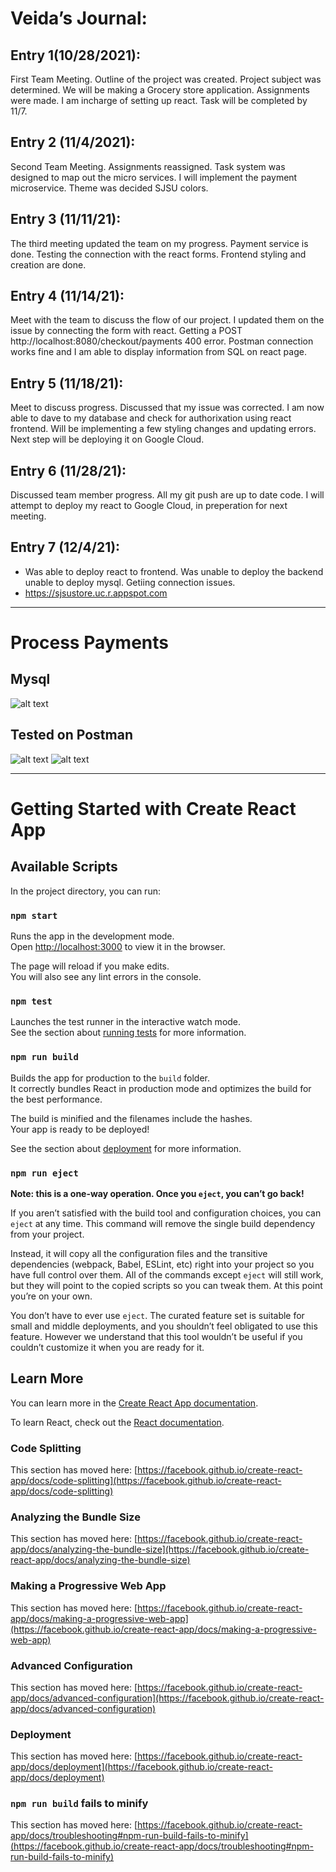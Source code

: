# Veida’s Journal:
## Entry 1(10/28/2021):
First Team Meeting. Outline of the project was created. Project subject was determined. We will be making a Grocery store application. Assignments were made. I am incharge of setting up react. Task will be completed by 11/7.
## Entry 2 (11/4/2021):
Second Team Meeting. Assignments reassigned. Task system was designed to map out the micro services. I will implement the payment microservice. Theme was decided SJSU colors. 
## Entry 3 (11/11/21):
The third meeting updated the team on my progress. Payment service is done. Testing the connection with the react forms. Frontend styling and creation are done.
## Entry 4 (11/14/21):
Meet with the team to discuss the flow of our project. I updated them on the issue by connecting the form with react. Getting a POST http://localhost:8080/checkout/payments 400 error. Postman connection works fine and I am able to display information from SQL on react page.
## Entry 5 (11/18/21):
Meet to discuss progress. Discussed that my issue was corrected. I am now able to dave to my database and check for authorixation using react frontend. 
Will be implementing a few styling changes and updating errors. Next step will be deploying it on Google Cloud.
## Entry 6 (11/28/21):
Discussed team member progress. All my git push are up to date code. I will attempt to deploy my react to Google Cloud, in preperation for next meeting.
## Entry 7 (12/4/21):
* Was able to deploy react to frontend. Was unable to deploy the backend unable to deploy mysql. Getiing connection issues.
* https://sjsustore.uc.r.appspot.com
---
# Process Payments
## Mysql 
![alt text](https://github.com/nguyensjsu/fa21-172-wing-chun/blob/main/images/Payment-process-sql.png)
## Tested on Postman
![alt text](https://github.com/nguyensjsu/fa21-172-wing-chun/blob/main/images/payment-process-get.png)
![alt text](https://github.com/nguyensjsu/fa21-172-wing-chun/blob/main/images/Payment-process-post.png) 

---
# Getting Started with Create React App

## Available Scripts

In the project directory, you can run:

### `npm start`

Runs the app in the development mode.\
Open [http://localhost:3000](http://localhost:3000) to view it in the browser.

The page will reload if you make edits.\
You will also see any lint errors in the console.

### `npm test`

Launches the test runner in the interactive watch mode.\
See the section about [running tests](https://facebook.github.io/create-react-app/docs/running-tests) for more information.

### `npm run build`

Builds the app for production to the `build` folder.\
It correctly bundles React in production mode and optimizes the build for the best performance.

The build is minified and the filenames include the hashes.\
Your app is ready to be deployed!

See the section about [deployment](https://facebook.github.io/create-react-app/docs/deployment) for more information.

### `npm run eject`

**Note: this is a one-way operation. Once you `eject`, you can’t go back!**

If you aren’t satisfied with the build tool and configuration choices, you can `eject` at any time. This command will remove the single build dependency from your project.

Instead, it will copy all the configuration files and the transitive dependencies (webpack, Babel, ESLint, etc) right into your project so you have full control over them. All of the commands except `eject` will still work, but they will point to the copied scripts so you can tweak them. At this point you’re on your own.

You don’t have to ever use `eject`. The curated feature set is suitable for small and middle deployments, and you shouldn’t feel obligated to use this feature. However we understand that this tool wouldn’t be useful if you couldn’t customize it when you are ready for it.

## Learn More

You can learn more in the [Create React App documentation](https://facebook.github.io/create-react-app/docs/getting-started).

To learn React, check out the [React documentation](https://reactjs.org/).

### Code Splitting

This section has moved here: [https://facebook.github.io/create-react-app/docs/code-splitting](https://facebook.github.io/create-react-app/docs/code-splitting)

### Analyzing the Bundle Size

This section has moved here: [https://facebook.github.io/create-react-app/docs/analyzing-the-bundle-size](https://facebook.github.io/create-react-app/docs/analyzing-the-bundle-size)

### Making a Progressive Web App

This section has moved here: [https://facebook.github.io/create-react-app/docs/making-a-progressive-web-app](https://facebook.github.io/create-react-app/docs/making-a-progressive-web-app)

### Advanced Configuration

This section has moved here: [https://facebook.github.io/create-react-app/docs/advanced-configuration](https://facebook.github.io/create-react-app/docs/advanced-configuration)

### Deployment

This section has moved here: [https://facebook.github.io/create-react-app/docs/deployment](https://facebook.github.io/create-react-app/docs/deployment)

### `npm run build` fails to minify

This section has moved here: [https://facebook.github.io/create-react-app/docs/troubleshooting#npm-run-build-fails-to-minify](https://facebook.github.io/create-react-app/docs/troubleshooting#npm-run-build-fails-to-minify)
